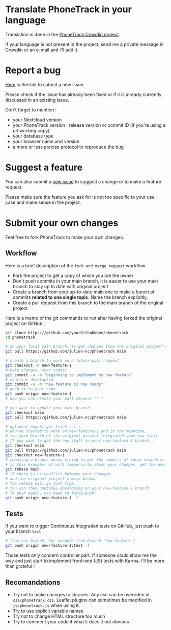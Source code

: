 # Translate PhoneTrack in your language

Translation is done in the [PhoneTrack Crowdin project](https://crowdin.com/project/phonetrack).

If your language is not present in the project, send me a private message in Crowdin or an e-mail and i'll add it.

# Report a bug

[Here](https://github.com/julien-nc/phonetrack/issues) is the link to submit a new issue.

Please check if the issue has already been fixed or if it is already currently discussed in an existing issue.

Don't forget to mention :

* your Nextcloud version
* your PhoneTrack version : release version or commit ID (if you're using a git working copy)
* your database type
* your browser name and version
* a more or less precise protocol to reproduce the bug

# Suggest a feature

You can also submit a [new issue](https://github.com/julien-nc/phonetrack/issues) to suggest a change or to make a feature request.

Please make sure the feature you ask for is not too specific to your use case and make sense in the project.

# Submit your own changes

Feel free to fork PhoneTrack to make your own changes.

## Workflow

Here is a brief description of the `fork and merge request` workflow:

* Fork the project to get a copy of which you are the owner
* Don't push commits in your main branch, it is easier to use your main branch to stay up to date with original project
* Create a branch from your up-to-date main one to make a bunch of commits **related to one single topic**. Name the branch explicitly.
* Create a pull request from this branch to the main branch of the original project

Here is a memo of the git commands to run after having forked the original project on GitHub :
``` bash
git clone https://github.com/yourGithubName/phonetrack
cd phonetrack

# on your local main branch, to get changes from the original project's main branch:
git pull https://github.com/julien-nc/phonetrack main

# create a branch to work on a future pull request
git checkout -b new-feature-1
# make changes, then commit
git commit -a -m "beginning to implement my new feature"
# continue developing
git commit -a -m "new feature is now ready"
# push it to your repo
git push origin new-feature-1
# now you can create your pull request ^^ !

# you want to update your main branch
git checkout main
git pull https://github.com/julien-nc/phonetrack main

# optional expert git trick ;-) :
# you've started to work on new-feature-1 and in the meantime,
# the main branch of the original project integrated some new stuff.
# If you want to get the new stuff in your new-feature-1 branch :
git checkout main
git pull https://github.com/julien-nc/phonetrack main
git checkout new-feature-1
# rebasing a branch means trying to put the commits of local branch on top of the requested branch
# in this example: it will temporarily stash your changes, get the new commits from main and put your changes on top!
git rebase main
# if there is no conflict between your changes
# and the original project's main branch
# the rebase will go just fine.
# You can then continue developing on your new-feature-1 branch
# To push again, you need to force-push:
git push origin new-feature-1 -f
```

## Tests

If you want to trigger Continuous Integration tests on GitHub, just push to your branch `test`

``` bash
# from any branch, for example from branch 'new-feature-1'
git push origin new-feature-1:test -f
```

Those tests only concern controller part. If someone could show me the way and just start to implement front-end (JS) tests with Karma, i'll be more than grateful !

## Recomandations

* Try not to make changes to libraries. Any css can be overriden in `css/phonetrack.css`. Leaflet plugins can sometimes be modified in `js/phonetrack.js` when using it.
* Try to use explicit variable names
* Try not to change HTML structure too much
* Try to comment your code if what it does it not obvious
